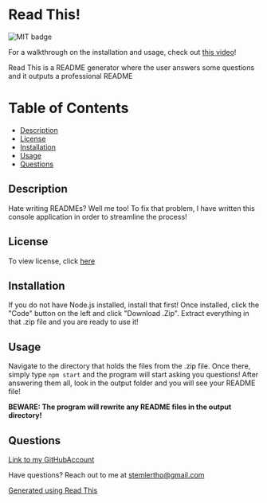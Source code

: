 # Read This!
![MIT badge](https://img.shields.io/badge/license-MIT-green)

For a walkthrough on the installation and usage, check out [this video](https://www.youtube.com/watch?v=eSAXUwjTt9c)!

Read This is a README generator where the user answers some questions and it outputs a professional README

# Table of Contents
- [Description](#Description)
- [License](#License)
- [Installation](#Installation)
- [Usage](#Usage)
- [Questions](#Questions)

## Description
Hate writing READMEs? Well me too! To fix that problem, I have written this console application in order to streamline the process!

## License
To view license, click [here](LICENSE)

## Installation
If you do not have Node.js installed, install that first! Once installed, click the "Code" button on the left and click "Download .Zip". Extract everything in that .zip file and you are ready to use it!

## Usage
Navigate to the directory that holds the files from the .zip file. Once there, simply type `npm start` and the program will start asking you questions! After answering them all, look in the output folder and you will see your README file! 

**BEWARE: The program will rewrite any README files in the output directory!**

## Questions
[Link to my GitHubAccount](https://github.com/occultparrot)

Have questions? Reach out to me at stemlertho@gmail.com

[Generated using Read This](https://github.com/OccultParrot/read-this)
